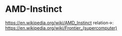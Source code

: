 # AMD-Instinct
https://en.wikipedia.org/wiki/AMD_Instinct relation->: https://en.wikipedia.org/wiki/Frontier_(supercomputer)
